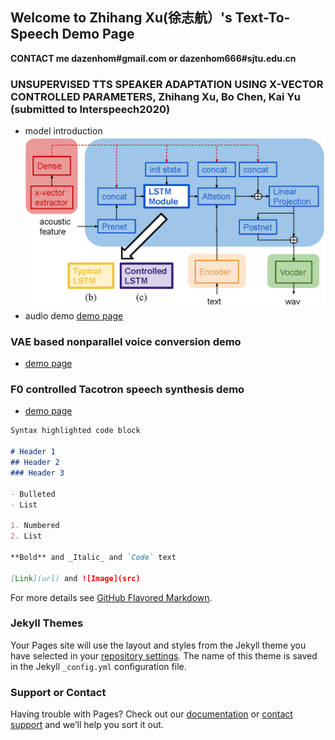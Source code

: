 ## Welcome to Zhihang Xu(徐志航）'s Text-To-Speech Demo Page
**CONTACT me dazenhom#gmail.com or dazenhom666#sjtu.edu.cn**
### UNSUPERVISED TTS SPEAKER ADAPTATION USING X-VECTOR CONTROLLED PARAMETERS, Zhihang Xu, Bo Chen, Kai Yu (submitted to Interspeech2020)
- model introduction
![Image](/pic/tacotron.png)
- audio demo
[demo page](/htmls/xvec-tts.html)

### VAE based nonparallel voice conversion demo
- [demo page](https://dazenhom.github.io/sjtu_tts_report/20181023/old_mean/mean.html)

### F0 controlled Tacotron speech synthesis demo
- [demo page](https://dazenhom.github.io/sjtu_tts_report/20181023/old_mean/mean.html)

```markdown
Syntax highlighted code block

# Header 1
## Header 2
### Header 3

- Bulleted
- List

1. Numbered
2. List

**Bold** and _Italic_ and `Code` text

[Link](url) and ![Image](src)
```

For more details see [GitHub Flavored Markdown](https://guides.github.com/features/mastering-markdown/).

### Jekyll Themes

Your Pages site will use the layout and styles from the Jekyll theme you have selected in your [repository settings](https://github.com/dazenhom/dazenhom.github.io/settings). The name of this theme is saved in the Jekyll `_config.yml` configuration file.

### Support or Contact

Having trouble with Pages? Check out our [documentation](https://help.github.com/categories/github-pages-basics/) or [contact support](https://github.com/contact) and we’ll help you sort it out.
